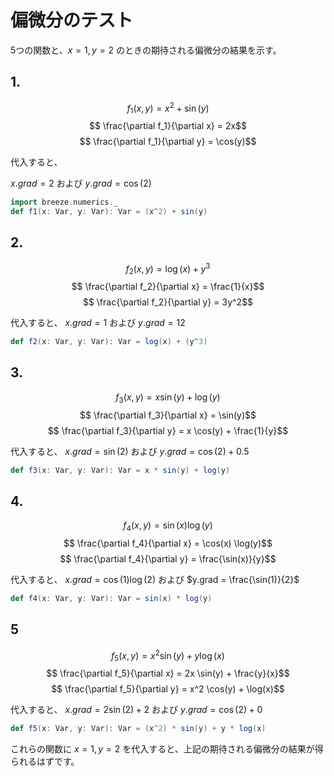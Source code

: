 # 偏微分のテスト

5つの関数と、$x = 1, y = 2$ のときの期待される偏微分の結果を示す。

## 1. 
  $$f_1(x, y) = x^2 + \sin(y)$$
  $$ \frac{\partial f_1}{\partial x} = 2x$$
  $$ \frac{\partial f_1}{\partial y} = \cos(y)$$

   代入すると、

   $x.grad = 2$ および $y.grad = \cos(2)$

~~~scala
import breeze.numerics._
def f1(x: Var, y: Var): Var = (x^2) + sin(y)
~~~

## 2. 
  $$f_2(x, y) = \log(x) + y^3$$
  $$ \frac{\partial f_2}{\partial x} = \frac{1}{x}$$
  $$ \frac{\partial f_2}{\partial y} = 3y^2$$

   代入すると、
   $x.grad = 1$ および 
   $y.grad = 12$

~~~scala
def f2(x: Var, y: Var): Var = log(x) + (y^3)
~~~

## 3. 
  $$f_3(x, y) = x \sin(y) + \log(y)$$
  $$ \frac{\partial f_3}{\partial x} = \sin(y)$$
  $$ \frac{\partial f_3}{\partial y} = x \cos(y) + \frac{1}{y}$$

   代入すると、
   $x.grad = \sin(2)$ および $y.grad = \cos(2) + 0.5$

~~~scala
def f3(x: Var, y: Var): Var = x * sin(y) + log(y)
~~~

## 4. 
  $$f_4(x, y) = \sin(x) \log(y)$$
  $$ \frac{\partial f_4}{\partial x} = \cos(x) \log(y)$$
  $$ \frac{\partial f_4}{\partial y} = \frac{\sin(x)}{y}$$

   代入すると、
   $x.grad = \cos(1) \log(2)$ および $y.grad = \frac{\sin(1)}{2}$

~~~scala
def f4(x: Var, y: Var): Var = sin(x) * log(y)
~~~

## 5 
  $$f_5(x, y) = x^2 \sin(y) + y \log(x)$$
  $$ \frac{\partial f_5}{\partial x} = 2x \sin(y) + \frac{y}{x}$$
  $$ \frac{\partial f_5}{\partial y} = x^2 \cos(y) + \log(x)$$

   代入すると、
   $x.grad = 2 \sin(2) + 2$ および
    $y.grad = \cos(2) + 0$

~~~scala
def f5(x: Var, y: Var): Var = (x^2) * sin(y) + y * log(x)
~~~

これらの関数に $x = 1, y = 2$ を代入すると、上記の期待される偏微分の結果が得られるはずです。